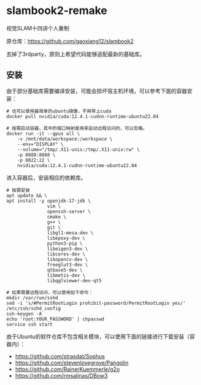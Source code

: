 # slambook2-remake
视觉SLAM十四讲个人重制

原仓库：https://github.com/gaoxiang12/slambook2

去掉了3rdparty，原则上希望代码能够适配最新的基础库。

## 安装
由于部分基础库需要编译安装，可能会损坏宿主机环境，可以参考下面的容器安装：
```
# 也可以使用最简单的ubuntu镜像，不用带上cuda
docker pull nvidia/cuda:12.4.1-cudnn-runtime-ubuntu22.04

# 按需启动容器，其中的端口映射是用来启动远程访问的，可以忽略。
docker run -it --gpus all \
    -v /mnt/data/workspace:/workspace \
    --env="DISPLAY" \
    --volume="/tmp/.X11-unix:/tmp/.X11-unix:rw" \
    -p 8888:8888 \
    -p 8022:22 \
    nvidia/cuda:12.4.1-cudnn-runtime-ubuntu22.04

```

进入容器后，安装相应的依赖库。
```
# 按需安装
apt update && \
apt install -y openjdk-17-jdk \
               vim \
               openssh-server \
               cmake \
               g++ \
               git \
               libgl1-mesa-dev \
               libepoxy-dev \
               python3-pip \
               libeigen3-dev \
               libceres-dev \
               libopencv-dev \
               freeglut3-dev \
               qtbase5-dev \
               libmetis-dev \
               libqglviewer-dev-qt5

# 如果需要远程访问，可以使用如下命令：
mkdir /var/run/sshd
sed -i 's/#PermitRootLogin prohibit-password/PermitRootLogin yes/' /etc/ssh/sshd_config
ssh-keygen -A
echo 'root:YOUR_PASSWORD' | chpasswd
service ssh start
```

由于Ubuntu的软件仓库不包含相关模块，可以使用下面的链接进行下载安装（容器内）：
- https://github.com/strasdat/Sophus
- https://github.com/stevenlovegrove/Pangolin
- https://github.com/RainerKuemmerle/g2o
- https://github.com/rmsalinas/DBow3

